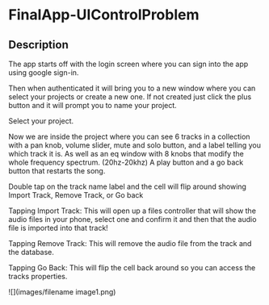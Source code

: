 # FinalApp-UIControlProblem

## Description

The app starts off with the login screen where you can sign into the app using google sign-in.

Then when authenticated it will bring you to a new window where you can select your projects or create a new one. If not created just click the plus button and it will prompt you to name your project.

Select your project.

Now we are inside the project where you can see 6 tracks in a collection with a pan knob, volume slider, mute and solo button, and a label telling you which track it is.
As well as an eq window with 8 knobs that modify the whole frequency spectrum. (20hz-20khz)
A play button and a go back button that restarts the song.


Double tap on the track name label and the cell will flip around showing Import Track, Remove Track, or Go back

Tapping Import Track: This will open up a files controller that will show the audio files in your phone, select one and confirm it and then that the audio file is imported into that track!

Tapping Remove Track: This will remove the audio file from the track and the database.

Tapping Go Back: This will flip the cell back around so you can access the tracks properties.

![](images/filename image1.png)
